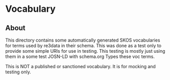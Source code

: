 # Vocabulary

## About
This directory contains some automatically generated SKOS vocabularies for terms used
by re3data in their schema.  This was done as a test only to provide some simple URIs for 
use in testing.  This testing is mostly just using them in a some test JOSN-LD with schema.org Types 
these voc terms.

This is NOT a published or sanctioned vocabulary.  It is for mocking and testing only.